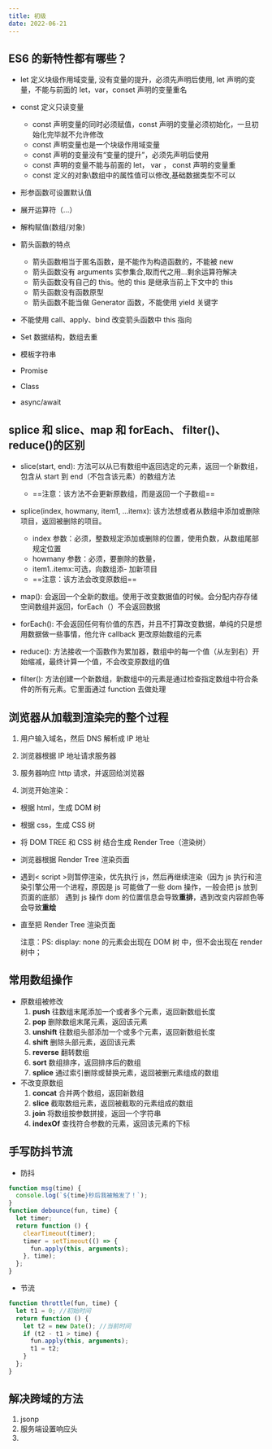 ```yaml
---
title: 初级
date: 2022-06-21
---
```


## ES6 的新特性都有哪些？

- let 定义块级作用域变量, 没有变量的提升，必须先声明后使用, let 声明的变量，不能与前面的 let，var，conset 声明的变量重名
- const 定义只读变量

  - const 声明变量的同时必须赋值，const 声明的变量必须初始化，一旦初始化完毕就不允许修改
  - const 声明变量也是一个块级作用域变量
  - const 声明的变量没有“变量的提升”，必须先声明后使用
  - const 声明的变量不能与前面的 let， var ， const 声明的变量重
  - const 定义的对象\数组中的属性值可以修改,基础数据类型不可以

- 形参函数可设置默认值

- 展开运算符（...）

- 解构赋值(数组/对象)

- 箭头函数的特点

  - 箭头函数相当于匿名函数，是不能作为构造函数的，不能被 new
  - 箭头函数没有 arguments 实参集合,取而代之用...剩余运算符解决
  - 箭头函数没有自己的 this。他的 this 是继承当前上下文中的 this
  - 箭头函数没有函数原型
  - 箭头函数不能当做 Generator 函数，不能使用 yield 关键字

- 不能使用 call、apply、bind 改变箭头函数中 this 指向

- Set 数据结构，数组去重

- 模板字符串

- Promise

- Class

- async/await

## splice 和 slice、map 和 forEach、 filter()、reduce()的区别

- slice(start, end): 方法可以从已有数组中返回选定的元素，返回一个新数组，包含从 start 到 end（不包含该元素）的数组方法

  - ==注意：该方法不会更新原数组，而是返回一个子数组==

- splice(index, howmany, item1, ...itemx): 该方法想或者从数组中添加或删除项目，返回被删除的项目。

  - index 参数：必须，整数规定添加或删除的位置，使用负数，从数组尾部规定位置
  - howmany 参数：必须，要删除的数量，
  - item1..itemx:可选，向数组添- 加新项目
  - ==注意：该方法会改变原数组==

- map(): 会返回一个全新的数组。使用于改变数据值的时候。会分配内存存储空间数组并返回，forEach（）不会返回数据

- forEach(): 不会返回任何有价值的东西，并且不打算改变数据，单纯的只是想用数据做一些事情，他允许 callback 更改原始数组的元素

- reduce(): 方法接收一个函数作为累加器，数组中的每一个值（从左到右）开始缩减，最终计算一个值，不会改变原数组的值

- filter(): 方法创建一个新数组，新数组中的元素是通过检查指定数组中符合条件的所有元素。它里面通过 function 去做处理

## 浏览器从加载到渲染完的整个过程

1. 用户输入域名，然后 DNS 解析成 IP 地址

2. 浏览器根据 IP 地址请求服务器

3. 服务器响应 http 请求，并返回给浏览器

4. 浏览开始渲染：

- 根据 html，生成 DOM 树
- 根据 css，生成 CSS 树
- 将 DOM TREE 和 CSS 树 结合生成 Render Tree（渲染树）
- 浏览器根据 Render Tree 渲染页面
- 遇到< script >则暂停渲染，优先执行 js，然后再继续渲染（因为 js 执行和渲染引擎公用一个进程，原因是 js 可能做了一些 dom 操作，一般会把 js 放到页面的底部）
  遇到 js 操作 dom 的位置信息会导致**重排**，遇到改变内容颜色等会导致**重绘**
- 直至把 Render Tree 渲染页面

  注意：PS: display: none 的元素会出现在 DOM 树 中，但不会出现在 render 树中；

## 常用数组操作

- 原数组被修改
  1. **push** 往数组末尾添加一个或者多个元素，返回新数组长度
  2. **pop** 删除数组末尾元素，返回该元素
  3. **unshift** 往数组头部添加一个或多个元素，返回新数组长度
  4. **shift** 删除头部元素，返回该元素
  5. **reverse** 翻转数组
  6. **sort** 数组排序，返回排序后的数组
  7. **splice** 通过索引删除或替换元素，返回被删元素组成的数组
- 不改变原数组
  1. **concat** 合并两个数组，返回新数组
  2. **slice** 截取数组元素，返回被截取的元素组成的数组
  3. **join** 将数组按参数拼接，返回一个字符串
  4. **indexOf** 查找符合参数的元素，返回该元素的下标

## 手写防抖节流

- 防抖

```javascript
function msg(time) {
  console.log(`${time}秒后我被触发了！`);
}
function debounce(fun, time) {
  let timer;
  return function () {
    clearTimeout(timer);
    timer = setTimeout(() => {
      fun.apply(this, arguments);
    }, time);
  };
}
```

- 节流

```javascript
function throttle(fun, time) {
  let t1 = 0; //初始时间
  return function () {
    let t2 = new Date(); //当前时间
    if (t2 - t1 > time) {
      fun.apply(this, arguments);
      t1 = t2;
    }
  };
}
```

## 解决跨域的方法
1. jsonp
2. 服务端设置响应头
3. 